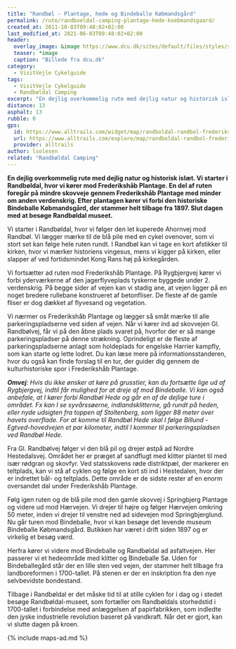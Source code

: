 ```yaml
---
title: "Randbøl - Plantage, hede og Bindeballe Købmandsgård"
permalink: /rute/randboeldal-camping-plantage-hede-koebmandsgaard/
created_at: 2011-10-03T09:48:02+02:00
last_modified_at: 2021-06-03T09:48:02+02:00
header:
  overlay_image: &image https://www.dcu.dk/sites/default/files/styles/slide/public/randboeldal.jpg?itok=HOYn2OGg
  teaser: *image
  caption: "Billede fra dcu.dk"
category:
  - VisitVejle Cykelguide
tags:
  - VisitVejle Cykelguide
  - Randbøldal Camping
excerpt: "En dejlig overkommelig rute med dejlig natur og historisk islæt"
distance: 13
asphalt: 13
rubble: 0
gps:
  id: https://www.alltrails.com/widget/map/randboldal-randbol-frederikshab-plantage-bindeballe-8ab9bb9
  url: https://www.alltrails.com/explore/map/randboldal-randbol-frederikshab-plantage-bindeballe-8ab9bb9
  provider: alltrails
author: lsolesen
related: "Randbøldal Camping"
---
```


**En dejlig overkommelig rute med dejlig natur og historisk islæt. Vi starter i Randbøldal, hvor vi kører mod Frederikshåb Plantage. En del af ruten foregår på mindre skovveje gennem Frederikshåb Plantage med minder om anden verdenskrig. Efter plantagen kører vi forbi den historiske Bindeballe Købmandsgård, der stammer helt tilbage fra 1897. Slut dagen med at besøge Randbøldal museet.**

Vi starter i Randbøldal, hvor vi følger den let kuperede Ahornvej mod Randbøl. Vi lægger mærke til de blå pile med en cykel ovenover, som vi stort set kan følge hele ruten rundt. I Randbøl kan vi tage en kort afstikker til kirken, hvor vi mærker historiens vingesus, mens vi kigger på kirken, eller slapper af ved fortidsmindet Kong Rans høj på kirkegården.

Vi fortsætter ad ruten mod Frederikshåb Plantage. På Rygbjergvej kører vi forbi yderværkerne af den jagerflyveplads tyskerne byggede under 2. verdenskrig. På begge sider af vejen kan vi stadig ane, at vejen ligger på en noget bredere rullebane konstrueret af betonfliser. De fleste af de gamle fliser er dog dækket af flyvesand og vegetation.

Vi nærmer os Frederikshåb Plantage og lægger så småt mærke til alle parkeringspladserne ved siden af vejen. Når vi kører ind ad skovvejen Gl. Randbølvej, får vi på den åbne plads svaret på, hvorfor der er så mange parkeringspladser på denne strækning. Oprindeligt er de fleste af parkeringspladserne anlagt som holdeplads for engelske Harrier kampfly, som kan starte og lette lodret. Du kan læse mere på informationsstanderen, hvor du også kan finde forslag til en tur, der guider dig gennem de kulturhistoriske spor i Frederikshåb Plantage.

_**Omvej**: Hvis du ikke ønsker at køre på grusstier, kan du fortsætte lige ud af Rygbjergvej, indtil får mulighed for at dreje af mod Bindeballe. Vi kan også anbefale, at I kører forbi Randbøl Hede og går en af de dejlige ture i området. Fx kan I se syvårssøerne, indlandsklitterne, gå rundt på heden, eller nyde udsigten fra toppen af Stoltenberg, som ligger 88 meter over havets overflade. For at komme til Randbøl Hede skal I følge Billund - Egtved-hovedvejen et par kilometer, indtil I kommer til parkeringspladsen ved Randbøl Hede._

Fra Gl. Randbølvej følger vi den blå pil og drejer østpå ad Nordre Hestedalsvej. Området her er præget af sandflugt med klitter plantet til med især rødgran og skovfyr. Ved statsskovens røde distriktpæl, der markerer en teltplads, kan vi stå af cyklen og følge en kort sti ind i Hestedalen, hvor der er indrettet bål- og teltplads. Dette område er de sidste rester af en enorm oversandet dal under Frederikshåb Plantage.

Følg igen ruten og de blå pile mod den gamle skovvej i Springbjerg Plantage og videre ud mod Hærvejen. Vi drejer til højre og følger Hærvejen omkring 50 meter, inden vi drejer til venstre ned ad sidevejen mod Springbjerglund. Nu går turen mod Bindeballe, hvor vi kan besøge det levende museum Bindeballe Købmandsgård. Butikken har været i drift siden 1897 og er virkelig et besøg værd.

Herfra kører vi videre mod Bindeballe og Randbøldal ad asfaltvejen. Her passerer vi et hedeområde med klitter og Bindeballe Sø. Uden for Bindeballegård står der en lille sten ved vejen, der stammer helt tilbage fra landboreformen i 1700-tallet. På stenen er der en inskription fra den nye selvbevidste bondestand. 

Tilbage i Randbøldal er det måske tid til at stille cyklen for i dag og i stedet besøge Randbøldal-museet, som fortæller om Randbøldals storhedstid i 1700-tallet i forbindelse med anlæggelsen af papirfabrikken, som indledte den jyske industrielle revolution baseret på vandkraft. Når det er gjort, kan vi slutte dagen på kroen.

{% include maps-ad.md %}
